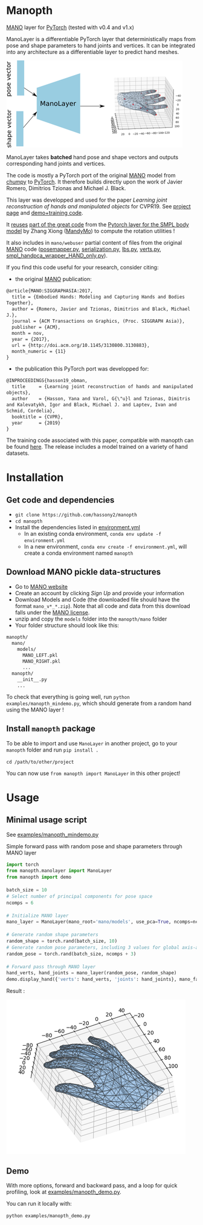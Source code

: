 Manopth
=======

[MANO](http://mano.is.tue.mpg.de) layer for [PyTorch](https://pytorch.org/) (tested with v0.4 and v1.x)

ManoLayer is a differentiable PyTorch layer that deterministically maps from pose and shape parameters to hand joints and vertices.
It can be integrated into any architecture as a differentiable layer to predict hand meshes.

![image](assets/mano_layer.png)

ManoLayer takes **batched** hand pose and shape vectors and outputs corresponding hand joints and vertices.

The code is mostly a PyTorch port of the original [MANO](http://mano.is.tue.mpg.de) model from [chumpy](https://github.com/mattloper/chumpy) to [PyTorch](https://pytorch.org/).
It therefore builds directly upon the work of Javier Romero, Dimitrios Tzionas and Michael J. Black.

This layer was developped and used for the paper *Learning joint reconstruction of hands and manipulated objects* for CVPR19.
See [project page](https://github.com/hassony2/obman) and [demo+training code](https://github.com/hassony2/obman_train).


It [reuses](https://github.com/hassony2/manopth/blob/master/manopth/rodrigues_layer.py) [part of the great code](https://github.com/MandyMo/pytorch_HMR/blob/master/src/util.py) from the  [Pytorch layer for the SMPL body model](https://github.com/MandyMo/pytorch_HMR/blob/master/README.md) by Zhang Xiong ([MandyMo](https://github.com/MandyMo)) to compute the rotation utilities !

It also includes in `mano/webuser` partial content of files from the original [MANO](http://mano.is.tue.mpg.de) code ([posemapper.py](mano/webuser/posemapper.py), [serialization.py](mano/webuser/serialization.py), [lbs.py](mano/webuser/lbs.py), [verts.py](mano/webuser/verts.py), [smpl_handpca_wrapper_HAND_only.py](mano/webuser/smpl_handpca_wrapper_HAND_only.py)).

If you find this code useful for your research, consider citing:

- the original [MANO](http://mano.is.tue.mpg.de) publication:

```
@article{MANO:SIGGRAPHASIA:2017,
  title = {Embodied Hands: Modeling and Capturing Hands and Bodies Together},
  author = {Romero, Javier and Tzionas, Dimitrios and Black, Michael J.},
  journal = {ACM Transactions on Graphics, (Proc. SIGGRAPH Asia)},
  publisher = {ACM},
  month = nov,
  year = {2017},
  url = {http://doi.acm.org/10.1145/3130800.3130883},
  month_numeric = {11}
}
```

- the publication this PyTorch port was developped for:

```
@INPROCEEDINGS{hasson19_obman,
  title     = {Learning joint reconstruction of hands and manipulated objects},
  author    = {Hasson, Yana and Varol, G{\"u}l and Tzionas, Dimitris and Kalevatykh, Igor and Black, Michael J. and Laptev, Ivan and Schmid, Cordelia},
  booktitle = {CVPR},
  year      = {2019}
}
```

The training code associated with this paper, compatible with manopth can be found [here](https://github.com/hassony2/obman_train). The release includes a model trained on a variety of hand datasets.

# Installation

## Get code and dependencies

- `git clone https://github.com/hassony2/manopth`
- `cd manopth`
- Install the dependencies listed in [environment.yml](environment.yml)
  - In an existing conda environment, `conda env update -f environment.yml`
  - In a new environment, `conda env create -f environment.yml`, will create a conda environment named `manopth`

## Download MANO pickle data-structures

- Go to [MANO website](http://mano.is.tue.mpg.de/)
- Create an account by clicking *Sign Up* and provide your information
- Download Models and Code (the downloaded file should have the format `mano_v*_*.zip`). Note that all code and data from this download falls under the [MANO license](http://mano.is.tue.mpg.de/license).
- unzip and copy the `models` folder into the `manopth/mano` folder
- Your folder structure should look like this:
```
manopth/
  mano/
    models/
      MANO_LEFT.pkl
      MANO_RIGHT.pkl
      ...
  manopth/
    __init__.py
    ...
```

To check that everything is going well, run `python examples/manopth_mindemo.py`, which should generate from a random hand using the MANO layer !

## Install `manopth` package

To be able to import and use `ManoLayer` in another project, go to your `manopth` folder and run `pip install .`


`cd /path/to/other/project`

You can now use `from manopth import ManoLayer` in this other project!

# Usage 

## Minimal usage script

See [examples/manopth_mindemo.py](examples/manopth_mindemo.py)

Simple forward pass with random pose and shape parameters through MANO layer

```python
import torch
from manopth.manolayer import ManoLayer
from manopth import demo

batch_size = 10
# Select number of principal components for pose space
ncomps = 6

# Initialize MANO layer
mano_layer = ManoLayer(mano_root='mano/models', use_pca=True, ncomps=ncomps)

# Generate random shape parameters
random_shape = torch.rand(batch_size, 10)
# Generate random pose parameters, including 3 values for global axis-angle rotation
random_pose = torch.rand(batch_size, ncomps + 3)

# Forward pass through MANO layer
hand_verts, hand_joints = mano_layer(random_pose, random_shape)
demo.display_hand({'verts': hand_verts, 'joints': hand_joints}, mano_faces=mano_layer.th_faces)
```

Result :

![random hand](assets/random_hand.png)

## Demo 

With more options, forward and backward pass, and a loop for quick profiling, look at [examples/manopth_demo.py](examples/manopth_demo.py).

You can run it locally with:

`python examples/manopth_demo.py`

